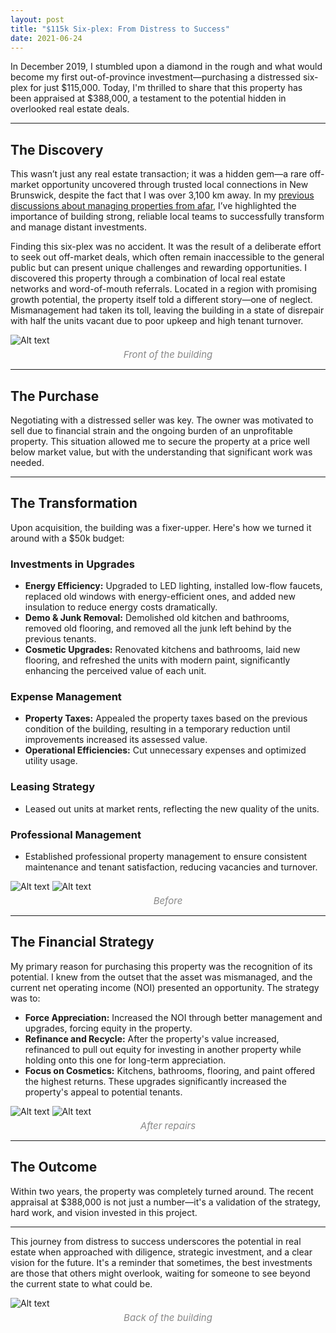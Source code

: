 ```yaml
---
layout: post
title: "$115k Six-plex: From Distress to Success"
date: 2021-06-24
---
```


In December 2019, I stumbled upon a diamond in the rough and what would become my first out-of-province investment—purchasing a distressed six-plex for just $115,000. Today, I'm thrilled to share that this property has been appraised at $388,000, a testament to the potential hidden in overlooked real estate deals.

---

## The Discovery

This wasn’t just any real estate transaction; it was a hidden gem—a rare off-market opportunity uncovered through trusted local connections in New Brunswick, despite the fact that I was over 3,100 km away. In my [previous discussions about managing properties from afar](https://spenriche.github.io/2019/09/10/victoria/), I’ve highlighted the importance of building strong, reliable local teams to successfully transform and manage distant investments.

Finding this six-plex was no accident. It was the result of a deliberate effort to seek out off-market deals, which often remain inaccessible to the general public but can present unique challenges and rewarding opportunities. I discovered this property through a combination of local real estate networks and word-of-mouth referrals. Located in a region with promising growth potential, the property itself told a different story—one of neglect. Mismanagement had taken its toll, leaving the building in a state of disrepair with half the units vacant due to poor upkeep and high tenant turnover.

![Alt text](/assets/images/cedar/front.png)
<span style="display: block; text-align: center; font-size: 15px; color: #888; margin-top: 5px; font-style: italic;">Front of the building</span>

---

## The Purchase

Negotiating with a distressed seller was key. The owner was motivated to sell due to financial strain and the ongoing burden of an unprofitable property. This situation allowed me to secure the property at a price well below market value, but with the understanding that significant work was needed.

---

## The Transformation

Upon acquisition, the building was a fixer-upper. Here's how we turned it around with a $50k budget:

### Investments in Upgrades
- **Energy Efficiency:** Upgraded to LED lighting, installed low-flow faucets, replaced old windows with energy-efficient ones, and added new insulation to reduce energy costs dramatically.
- **Demo & Junk Removal:** Demolished old kitchen and bathrooms, removed old flooring, and removed all the junk left behind by the previous tenants.
- **Cosmetic Upgrades:** Renovated kitchens and bathrooms, laid new flooring, and refreshed the units with modern paint, significantly enhancing the perceived value of each unit.

### Expense Management
- **Property Taxes:** Appealed the property taxes based on the previous condition of the building, resulting in a temporary reduction until improvements increased its assessed value.
- **Operational Efficiencies:** Cut unnecessary expenses and optimized utility usage.

### Leasing Strategy
- Leased out units at market rents, reflecting the new quality of the units.

### Professional Management
- Established professional property management to ensure consistent maintenance and tenant satisfaction, reducing vacancies and turnover.

![Alt text](/assets/images/cedar/2.jpg)
![Alt text](/assets/images/cedar/3.jpg)
<span style="display: block; text-align: center; font-size: 15px; color: #888; margin-top: 5px; font-style: italic;">Before</span>

---

## The Financial Strategy

My primary reason for purchasing this property was the recognition of its potential. I knew from the outset that the asset was mismanaged, and the current net operating income (NOI) presented an opportunity. The strategy was to:

- **Force Appreciation:** Increased the NOI through better management and upgrades, forcing equity in the property.
- **Refinance and Recycle:** After the property's value increased, refinanced to pull out equity for investing in another property while holding onto this one for long-term appreciation.
- **Focus on Cosmetics:** Kitchens, bathrooms, flooring, and paint offered the highest returns. These upgrades significantly increased the property's appeal to potential tenants.

![Alt text](/assets/images/cedar/1.jpg)
![Alt text](/assets/images/cedar/4.jpg)
<span style="display: block; text-align: center; font-size: 15px; color: #888; margin-top: 5px; font-style: italic;">After repairs</span>

---

## The Outcome

Within two years, the property was completely turned around. The recent appraisal at $388,000 is not just a number—it's a validation of the strategy, hard work, and vision invested in this project.

---

This journey from distress to success underscores the potential in real estate when approached with diligence, strategic investment, and a clear vision for the future. It's a reminder that sometimes, the best investments are those that others might overlook, waiting for someone to see beyond the current state to what could be.

![Alt text](/assets/images/cedar/back.png)
<span style="display: block; text-align: center; font-size: 15px; color: #888; margin-top: 5px; font-style: italic;">Back of the building</span>

